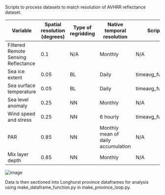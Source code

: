 Scripts to process datasets to match resolution of AVHRR reflectance dataset.

|            Variable               |	Spatial resolution (degrees) |	Type of regridding	| Native temporal resolution       |	    Script for temporal averaging	   |         Script for spatial regrid        |
|-----------------------------------|------------------------------|----------------------|----------------------------------|---------------------------------------|------------------------------------------|
|Filtered Remote Sensing Reflectance|	          	0.1 	           |        N/A	          |            Monthly 	             |                N/A                    | 	Mask_Rrs_data_by_sea_ice_fraction.ipynb | 
|         Sea ice extent 	          |           	0.05             |       	BL	          |            Daily 	               |          timeavg_function.py          |            regrid_function.py            |
|     Sea surface temperature 	    |           	0.05             |      	BL	          |            Daily                 |        	timeavg_function.py          |           	regrid_function.py            |
|        Sea level anomaly 	        |            	0.25 	           |        NN	          |            Monthly 	             |                  N/A	                 |          spatial_only_regrid.py          |
|      Wind speed and stress 	      |           	0.25 	           |        NN            |          	6 hourly 	             |timeavg_function.py/timestd_function.py|            regrid_function.py            |
|               PAR                 |           	0.85             |       	NN	          |Monthly mean of daily accumulation| 	                N/A	                 |       spatial_only_regrid_YEARLY.py      |
|         Mix layer depth 	        |             0.85 	           |        NN	          |            Monthly 	             |                  N/A	                 |          spatial_only_regrid.py          |
![image](https://github.com/E-Duncan/coccolithophore_analysis/assets/57486822/96bd6fac-d153-4230-8f7b-ebf504e1bedf)

Data is then sectioned into Longhurst province dataframes for analysis using make_dataframe_function.py in make_province_loop.py.
